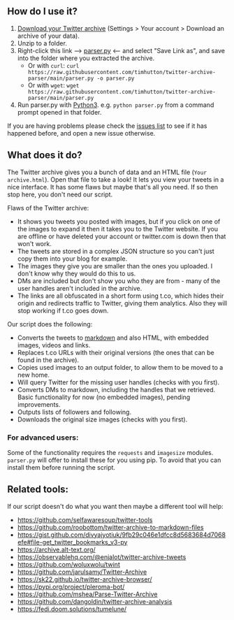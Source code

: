 ## How do I use it?
1. [Download your Twitter archive](https://twitter.com/settings/download_your_data) (Settings > Your account > Download an archive of your data).
2. Unzip to a folder.
3. Right-click this link --> [parser.py](https://raw.githubusercontent.com/timhutton/twitter-archive-parser/main/parser.py) <-- and select "Save Link as", and save into the folder where you extracted the archive.
    - Or with `curl`: `curl https://raw.githubusercontent.com/timhutton/twitter-archive-parser/main/parser.py -o parser.py`
    - Or with `wget`: `wget https://raw.githubusercontent.com/timhutton/twitter-archive-parser/main/parser.py` 
4. Run parser.py with [Python3](https://realpython.com/installing-python/). e.g. `python parser.py` from a command prompt opened in that folder.

If you are having problems please check the [issues list](https://github.com/timhutton/twitter-archive-parser/issues) to see if it has happened before, and open a new issue otherwise.

## What does it do?
The Twitter archive gives you a bunch of data and an HTML file (`Your archive.html`). Open that file to take a look! It lets you view your tweets in a nice interface. It has some flaws but maybe that's all you need. If so then stop here, you don't need our script.

Flaws of the Twitter archive:
- It shows you tweets you posted with images, but if you click on one of the images to expand it then it takes you to the Twitter website. If you are offline or have deleted your account or twitter.com is down then that won't work.
- The tweets are stored in a complex JSON structure so you can't just copy them into your blog for example.
- The images they give you are smaller than the ones you uploaded. I don't know why they would do this to us.
- DMs are included but don't show you who they are from - many of the user handles aren't included in the archive.
- The links are all obfuscated in a short form using t.co, which hides their origin and redirects traffic to Twitter, giving them analytics. Also they will stop working if t.co goes down.

Our script does the following:
- Converts the tweets to [markdown](https://en.wikipedia.org/wiki/Markdown) and also HTML, with embedded images, videos and links.
- Replaces t.co URLs with their original versions (the ones that can be found in the archive).
- Copies used images to an output folder, to allow them to be moved to a new home.
- Will query Twitter for the missing user handles (checks with you first).
- Converts DMs to markdown, including the handles that we retrieved. Basic functionality for now (no embedded images), pending improvements.
- Outputs lists of followers and following.
- Downloads the original size images (checks with you first).

### For advanced users:

Some of the functionality requires the `requests` and `imagesize` modules. `parser.py` will offer to install these for you using pip. To avoid that you can install them before running the script.

## Related tools:
If our script doesn't do what you want then maybe a different tool will help:
- https://github.com/selfawaresoup/twitter-tools
- https://github.com/roobottom/twitter-archive-to-markdown-files
- https://gist.github.com/divyajyotiuk/9fb29c046e1dfcc8d5683684d7068efe#file-get_twitter_bookmarks_v3-py
- https://archive.alt-text.org/
- https://observablehq.com/@enjalot/twitter-archive-tweets
- https://github.com/woluxwolu/twint
- https://github.com/jarulsamy/Twitter-Archive
- https://sk22.github.io/twitter-archive-browser/
- https://pypi.org/project/pleroma-bot/
- https://github.com/mshea/Parse-Twitter-Archive
- https://github.com/dangoldin/twitter-archive-analysis
- https://fedi.doom.solutions/tumelune/
